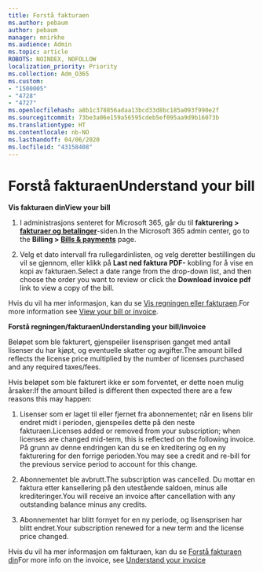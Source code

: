 ```yaml
---
title: Forstå fakturaen
ms.author: pebaum
author: pebaum
manager: mnirkhe
ms.audience: Admin
ms.topic: article
ROBOTS: NOINDEX, NOFOLLOW
localization_priority: Priority
ms.collection: Adm_O365
ms.custom:
- "1500005"
- "4728"
- "4727"
ms.openlocfilehash: a8b1c378856adaa13bcd33d8bc185a093f990e2f
ms.sourcegitcommit: 73be3a06e159a56595cdeb5ef095aa9d9b16073b
ms.translationtype: HT
ms.contentlocale: nb-NO
ms.lasthandoff: 04/06/2020
ms.locfileid: "43158408"
---
```

# <a name="understand-your-bill"></a><span data-ttu-id="b4599-102">Forstå fakturaen</span><span class="sxs-lookup"><span data-stu-id="b4599-102">Understand your bill</span></span>

<span data-ttu-id="b4599-103">**Vis fakturaen din**</span><span class="sxs-lookup"><span data-stu-id="b4599-103">**View your bill**</span></span>

1. <span data-ttu-id="b4599-104">I administrasjons senteret for Microsoft 365, går du til **fakturering > [fakturaer og betalinger](https://go.microsoft.com/fwlink/p/?linkid=848039)**-siden.</span><span class="sxs-lookup"><span data-stu-id="b4599-104">In the Microsoft 365 admin center, go to the **Billing > [Bills & payments](https://go.microsoft.com/fwlink/p/?linkid=848039)** page.</span></span>

2. <span data-ttu-id="b4599-105">Velg et dato intervall fra rullegardinlisten, og velg deretter bestillingen du vil se gjennom, eller klikk på **Last ned faktura PDF-** kobling for å vise en kopi av fakturaen.</span><span class="sxs-lookup"><span data-stu-id="b4599-105">Select a date range from the drop-down list, and then choose the order you want to review or click the **Download invoice pdf** link to view a copy of the bill.</span></span>

<span data-ttu-id="b4599-106">Hvis du vil ha mer informasjon, kan du se [Vis regningen eller fakturaen](https://docs.microsoft.com/office365/admin/subscriptions-and-billing/view-your-bill-or-invoice).</span><span class="sxs-lookup"><span data-stu-id="b4599-106">For more information see [View your bill or invoice](https://docs.microsoft.com/office365/admin/subscriptions-and-billing/view-your-bill-or-invoice).</span></span>

<span data-ttu-id="b4599-107">**Forstå regningen/fakturaen**</span><span class="sxs-lookup"><span data-stu-id="b4599-107">**Understanding your bill/invoice**</span></span>

<span data-ttu-id="b4599-108">Beløpet som ble fakturert, gjenspeiler lisensprisen ganget med antall lisenser du har kjøpt, og eventuelle skatter og avgifter.</span><span class="sxs-lookup"><span data-stu-id="b4599-108">The amount billed reflects the license price multiplied by the number of licenses purchased and any required taxes/fees.</span></span>

<span data-ttu-id="b4599-109">Hvis beløpet som ble fakturert ikke er som forventet, er dette noen mulig årsaker:</span><span class="sxs-lookup"><span data-stu-id="b4599-109">If the amount billed is different then expected there are a few reasons this may happen:</span></span>

1. <span data-ttu-id="b4599-110">Lisenser som er laget til eller fjernet fra abonnementet; når en lisens blir endret midt i perioden, gjenspeiles dette på den neste fakturaen.</span><span class="sxs-lookup"><span data-stu-id="b4599-110">Licenses added or removed from your subscription; when licenses are changed mid-term, this is reflected on the following invoice.</span></span>  <span data-ttu-id="b4599-111">På grunn av denne endringen kan du se en kreditering og en ny fakturering for den forrige perioden.</span><span class="sxs-lookup"><span data-stu-id="b4599-111">You may see a credit and re-bill for the previous service period to account for this change.</span></span>

2. <span data-ttu-id="b4599-112">Abonnementet ble avbrutt.</span><span class="sxs-lookup"><span data-stu-id="b4599-112">The subscription was cancelled.</span></span>  <span data-ttu-id="b4599-113">Du mottar en faktura etter kansellering på den utestående saldoen, minus alle krediteringer.</span><span class="sxs-lookup"><span data-stu-id="b4599-113">You will receive an invoice after cancellation with any outstanding balance minus any credits.</span></span>

3. <span data-ttu-id="b4599-114">Abonnementet har blitt fornyet for en ny periode, og lisensprisen har blitt endret.</span><span class="sxs-lookup"><span data-stu-id="b4599-114">Your subscription renewed for a new term and the license price changed.</span></span>  

<span data-ttu-id="b4599-115">Hvis du vil ha mer informasjon om fakturaen, kan du se [Forstå fakturaen din](https://support.office.com/article/Understand-your-invoice-for-Office-365-for-business-0724b428-fb59-4962-8c37-6674166d7507)</span><span class="sxs-lookup"><span data-stu-id="b4599-115">For more info on the invoice, see [Understand your invoice](https://support.office.com/article/Understand-your-invoice-for-Office-365-for-business-0724b428-fb59-4962-8c37-6674166d7507)</span></span>
